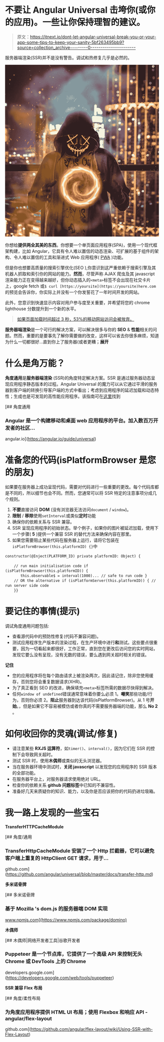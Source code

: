 # 不要让 Angular Universal 击垮你(或你的应用)。一些让你保持理智的建议。

> 原文：<https://itnext.io/dont-let-angular-universal-break-you-or-your-app-some-tips-to-keep-your-sanity-5bf263495bb9?source=collection_archive---------0----------------------->

服务器端渲染(SSR)并不是没有警告。调试和热修复几乎是必然的。

![](img/1de120d9e5e93c3efa55f941f6d2a5bb.png)

你想给**提供两全其美的东西**。你想要一个单页面应用程序(SPA)，使用一个现代框架构建，比如 Angular，它具有令人难以置信的动态渲染、可扩展的基于组件的架构、令人难以置信的工具和渐进式 Web 应用程序( [PWA](https://developers.google.com/web/progressive-web-apps) )功能。

但是你也想要高质量的搜索引擎优化(SEO ),你意识到这严重依赖于搜索引擎及其机器人抓取和索引你的网站的能力。**然而**，尽管声称 AJAX 爬虫及其 javascript 渲染能力正在变得越来越好，但你动态插入的`<meta>`标签不会出现在社交卡片上，google fetch 或`$ curl [https://yoursite](https://yoursite)here.com`的预览会告诉你，你实际上并没有一个你发誓花了一年时间开发的网站。

此外，您意识到快速显示内容对用户参与度至关重要，并希望将您的 chrome lighthouse 分数提升到一个新的水平。

> [如果页面加载时间超过 3 秒，53%的移动网站访问会被放弃。](https://www.thinkwithgoogle.com/marketing-resources/data-measurement/mobile-page-speed-new-industry-benchmarks)

**服务器端渲染**是一个可行的解决方案，可以解决很多与你的 **SEO** & **性能**相关的问题。然而，重要的是要事先了解你需要做的改变，这样可以省去你很多麻烦，知道为什么一切都很好…直到你上了服务器(或者更糟；**展开**

# 什么是**角万能？**

**角度通用**是**服务器端渲染** (SSR)的角度特定解决方案。SSR 是通过服务器动态呈现应用程序静态版本的过程。Angular Universal 的魔力可以从它通过平滑的服务器到客户端的转换引导客户端的方式中看出；考虑到应用程序的延迟加载和动态特性；生成也是可发现的高性能应用程序。该指南可在[这里](https://angular.io/guide/universal)找到

 [## 角度通用

### Angular 是一个构建移动和桌面 web 应用程序的平台。加入数百万开发者的社区…

angular.io](https://angular.io/guide/universal) 

# **准备您的代码(isPlatformBrowser 是您的朋友)**

如果要在服务器上成功呈现代码，需要对代码进行一些重要的更改。每个代码库都是不同的，所以细节也会不同。然而，您通常可以将 SSR 特定的注意事项分成几个规则。

1.  **不要**直接访问 **DOM** (没有浏览器无法访问`document` / `window`)。
2.  **限制** / **移除**使用`setInterval`或类似**定时**功能
3.  确保你的依赖关系与 SSR 兼容。
4.  SSR 呈现应用程序的初始状态。举个例子，如果你的图片被延迟加载，使用下一个步骤( **5** )提供一个兼容 SSR 的替代方法来确保内容在那里。
5.  如果您需要阻止某些代码在服务器上运行，请将它包装在`isPlatformBrowser(this.platformID) {}`中

```
constructor(@Inject(PLATFORM_ID) private platformID: Object) {

    // run main initialisation code if (isPlatformBrowser(this.platformID)) {
       this.observable$ = interval(1000)... // safe to run code }
    // OR the alternative if (isPlatformServer(this.platformID)) { // run server side code 
    }}
```

# 要记住的事情(提示)

调试角度通用问题包括:

*   查看源代码中的预防性修复(代码不兼容问题)。
*   测试应用程序生产版本的渲染过程，在生产环境中进行**和**测试。这些要点很重要，因为一切看起来都很好，工作正常，直到您在更改后访问您的实时网站，发现它要么没有呈现，没有无数的错误，要么遇到网关超时相关的错误。

**记住**

*   您的应用程序将在每个路由请求上被渲染两次，因此请记住，除非您使用缓存，否则您将会重复数据请求(XHR)。
*   为了真正看到 SEO 的改进，确保填充`<meta>`标签所需的数据尽快得到解决。
*   任何`window of undefined`错误通常意味着你要么必须 1。**嘲笑**那些功能/行为，否则你必须 2。**阻止**服务器到达该代码(isPlatformBrowser)。从 1 号**开始**。，但是如果它不容易被模仿或者你真的不需要服务器端的功能，那么 **No 2** 。

# 如何收回你的灵魂(调试/修复)

*   请注意某些 **RXJS 运算符**，如`timer()`、`interval()`，因为它们在 SSR 的控制下会导致网关超时。
*   测试 SSR 时，使用**木偶师**或类似的无头浏览器。
*   当在服务器环境中测试时，**关闭 javascript** 以发现您的应用程序的 SSR 版本的全部功能。
*   在服务器平台上，对服务器请求使用绝对 URL。
*   检查你的依赖关系 **github 问题标签**中已知的不兼容性。
*   准备好几天来质疑你的知识、能力，以及你是否应该把你的代码扔进垃圾箱。

# 我一路上发现的一些宝石

**TransferHTTPCacheModule**

[](https://github.com/angular/universal/blob/master/docs/transfer-http.md) [## 角度/通用

### TransferHttpCacheModule 安装了一个 Http 拦截器，它可以避免客户端上重复的 HttpClient GET 请求，用于…

github.com](https://github.com/angular/universal/blob/master/docs/transfer-http.md) 

**多米诺骨牌**

[](https://www.npmjs.com/package/domino) [## 多米诺骨牌

### 基于 Mozilla 's dom.js 的服务器端 DOM 实现

www.npmjs.com](https://www.npmjs.com/package/domino) 

**木偶师**

[](https://developers.google.com/web/tools/puppeteer) [## 木偶师|网络开发者工具|谷歌开发者

### Puppeteer 是一个节点库，它提供了一个高级 API 来控制无头 Chrome 或 DevTools 上的 Chrome

developers.google.com](https://developers.google.com/web/tools/puppeteer) 

**SSR 兼容 Flex 布局**

[](https://github.com/angular/flex-layout/wiki/Using-SSR-with-Flex-Layout) [## 角度/柔性布局

### 为角度应用程序提供 HTML UI 布局；使用 Flexbox 和响应 API - angular/flex-layout

github.com](https://github.com/angular/flex-layout/wiki/Using-SSR-with-Flex-Layout)